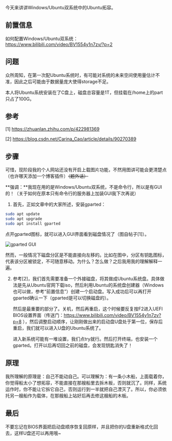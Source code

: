 今天来讲讲Windows/Ubuntu双系统中的Ubuntu拓容。

## 前置信息

如何配置Windows/Ubuntu双系统：https://www.bilibili.com/video/BV1554y1n7zv/?p=2

## 问题

众所周知，在第一次配Ubuntu系统时，有可能对系统的未来空间使用量估计不准，因此之后可能由于数据量庞大使得storage不足。

本人将Ubuntu系统安装在了C盘上，磁盘总容量是1T，但挂载在/home上的part只占了100G。

## 参考

[1] https://zhuanlan.zhihu.com/p/422981369

[2] https://blog.csdn.net/Carina_Cao/article/details/90270389

## 步骤

可惜，现阶段我的个人网站还没有开启上载图片功能，不然用图讲可能会更清楚点（也许哪天添加一个博客插件）~~（题外话）~~

**强调：**我现在用的是Windows/Ubuntu双系统，不是命令行，所以是有GUI的！（关于如何在原本只有命令行的服务器上加装GUI我下次再说）

1. 首先，正如文章中的大家所述，安装gparted：

```bash
sudo apt update
sudo apt upgrade
sudo apt install gparted
```

点开gparted图标，就可以进入GUI界面看到磁盘情况了（图自帖子[1]）。

![gparted GUI](https://pic3.zhimg.com/v2-495d7f5b1d7636fdcac55588c300e732_r.jpg)

然而，一般情况下磁盘分区是不能直接向左移的。比如在图中，分区有钥匙图标，代表该分区被锁定，不可随意移动。为什么？怎么做？之后我用我的理解解释一遍。



2. 参考[2]，我们首先需要准备一个外接磁盘，将其做成Ubuntu系统盘。具体做法是先从Ubuntu官网下载iso，然后利用Ubuntu的系统盘创建器（Windows也可以做，参考“前置信息”）创建一个启动盘。写入成功后可以再打开gparted确认一下（gparted是可以切换磁盘的）。

   然后是最重要的部分了。关机，然后再重启，这个时候要反复按F2进入UEFI BIOS设置界面（传送门：https://www.bilibili.com/video/BV1554y1n7zv?p=8 ），然后调整启动顺序，让刚刚做出来的启动盘U盘处于第一位，保存后重启，我们就可以进入U盘的Ubuntu系统了。

   进入新系统可能有一堆设置，我们点try就行。然后打开终端，也安装一个gparted。打开以后再切回之前的磁盘，会发现钥匙消失了！

## 原理

我所理解的原理是：自己不能动自己。可以理解为：有一条小木船，上面载着你，你觉得船太小了想拓容，不能直接在那艘船里去拆木板，否则就沉了。同样，系统运作时，你不能让它拆它自己，否则运行到一半就把自己湮灭了。所以，你必须依托另一艘船作为载体，在那艘船上站好后再去修这艘船的木板。

## 最后

不要忘记在BIOS界面把启动盘顺序恢复回原样，并且把你的U盘重新格式化回去，这样U盘还可以再用哦~
